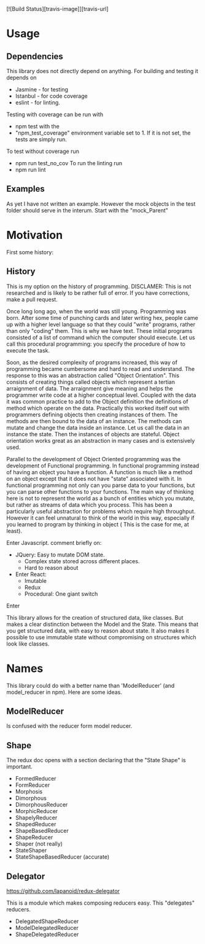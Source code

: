 [![Build Status][travis-image]][travis-url]

# Usage
## Dependencies
This library does not directly depend on anything. 
For building and testing it depends on
- Jasmine - for testing
- Istanbul - for code coverage
- eslint - for linting.

Testing with coverage can be run with 
- npm test 
with the 
- "npm_test_coverage" environment variable set to 1.
If it is not set, the tests are simply run.

To test without coverage run
- npm run test_no_cov
To run the linting run
- npm run lint

## Examples
As yet I have not written an example. However the mock objects in the test
folder should serve in the interum. Start with the "mock_Parent"

# Motivation

First some history:

## History
This is my option on the history of programming. 
DISCLAMER: This is not researched and is likely to be rather full of error. If
you have corrections, make a pull request.

Once long long ago, when the world was still young. Programming was born.
After some time of punching cards and later writing hex, people came up with a
higher level language so that they could "write" programs, rather than only
"coding" them. This is why we have text.
These initial programs consisted of a list of command which the computer should
execute. Let us call this procedural programming: you specify the procedure of
how to execute the task. 

Soon, as the desired complexity of programs increased, this way of programming
became cumbersome and hard to read and understand. The response to this was an
abstraction called "Object Orientation". This consists of creating things called
objects which represent a tertian arraignment of data. The arraignment give
meaning and helps the programmer write code at a higher conceptual level.
Coupled with the data it was common practice to add to the Object definition the
definitions of method which operate on the data. 
Practically this worked itself out with programmers defining objects then
creating instances of them. The methods are then bound to the data of an
instance. The methods can mutate and change the data inside an instance. 
Let us call the data in an instance the state. Then the instances of objects are
stateful. Object orientation works great as an abstraction in many cases and is
extensively used.

Parallel to the development of Object Oriented programming was the development
of Functional programming. In functional programming instead of having an object
you have a function. A function is much like a method on an object except
that it does not have "state" associated with it. In functional programming not
only can you parse data to your functions, but you can parse other functions to
your functions. The main way of thinking here is not to represent the world as a
bunch of entities which you mutate, but rather as streams of data which you
process. This has been a particularly useful abstraction for problems which
require high throughput. However it can feel unnatural to think of the world in
this way, especially if you learned to program by thinking in object ( This is
the case for me, at least).

Enter Javascript. 
comment briefly on:
- JQuery: Easy to mutate DOM state.
  - Complex state stored across different places.
  - Hard to reason about
- Enter React:
  - Imutable
  - Redux
  - Procedural: One giant switch

Enter <Enter name of library here> 

This library allows for the creation of structured data, like classes. But makes
a clear distinction between the Model and the State. This means that you get
structured data, with easy to reason about state. It also makes it possible to
use immutable state without compromising on structures which look like classes.

# Names

This library could do with a better name than 'ModelReducer' (and model_reducer
in npm). Here are some ideas.

## ModelReducer
Is confused with the reducer form model reducer.

## Shape
The redux doc opens with a section declaring that the "State Shape" is
important.

- FormedReducer
- FormReducer
- Morphosis
- Dimorphous
- DimorphousReducer
- MorphicReducer
- ShapelyReducer
- ShapedReducer
- ShapeBasedReducer
- ShapeReducer
- Shaper (not really)
- StateShaper
- StateShapeBasedReducer (accurate)

## Delegator
https://github.com/lapanoid/redux-delegator

This is a module which makes composing reducers easy.
This "delegates" reducers.

- DelegatedShapeReducer 
- ModelDelegatedReducer
- ShapeDelegatedReducer



